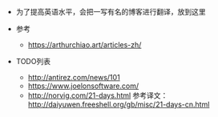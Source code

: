 + 为了提高英语水平，会把一写有名的博客进行翻译，放到这里
+ 参考
  + https://arthurchiao.art/articles-zh/

+ TODO列表
  + http://antirez.com/news/101 
  + https://www.joelonsoftware.com/
  + http://norvig.com/21-days.html    参考译文：http://daiyuwen.freeshell.org/gb/misc/21-days-cn.html
